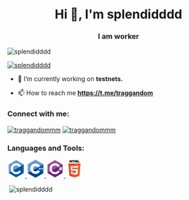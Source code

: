 <h1 align="center">Hi 👋, I'm splendidddd</h1>
<h3 align="center">I am worker</h3>

<p align="left"> <img src="https://komarev.com/ghpvc/?username=splendidddd&label=Profile%20views&color=0e75b6&style=flat" alt="splendidddd" /> </p>

<p align="left"> <a href="https://github.com/ryo-ma/github-profile-trophy"><img src="https://github-profile-trophy.vercel.app/?username=splendidddd" alt="splendidddd" /></a> </p>

- 🔭 I’m currently working on **testnets.**

- 📫 How to reach me **https://t.me/traggandom**

<h3 align="left">Connect with me:</h3>
<p align="left">
<a href="https://twitter.com/traggandommm" target="blank"><img align="center" src="https://raw.githubusercontent.com/rahuldkjain/github-profile-readme-generator/master/src/images/icons/Social/twitter.svg" alt="traggandommm" height="30" width="40" /></a>
<a href="https://instagram.com/traggandommm" target="blank"><img align="center" src="https://raw.githubusercontent.com/rahuldkjain/github-profile-readme-generator/master/src/images/icons/Social/instagram.svg" alt="traggandommm" height="30" width="40" /></a>
</p>

<h3 align="left">Languages and Tools:</h3>
<p align="left"> <a href="https://www.cprogramming.com/" target="_blank" rel="noreferrer"> <img src="https://raw.githubusercontent.com/devicons/devicon/master/icons/c/c-original.svg" alt="c" width="40" height="40"/> </a> <a href="https://www.w3schools.com/cpp/" target="_blank" rel="noreferrer"> <img src="https://raw.githubusercontent.com/devicons/devicon/master/icons/cplusplus/cplusplus-original.svg" alt="cplusplus" width="40" height="40"/> </a> <a href="https://www.w3schools.com/cs/" target="_blank" rel="noreferrer"> <img src="https://raw.githubusercontent.com/devicons/devicon/master/icons/csharp/csharp-original.svg" alt="csharp" width="40" height="40"/> </a> <a href="https://www.w3.org/html/" target="_blank" rel="noreferrer"> <img src="https://raw.githubusercontent.com/devicons/devicon/master/icons/html5/html5-original-wordmark.svg" alt="html5" width="40" height="40"/> </a> </p>

<p>&nbsp;<img align="center" src="https://github-readme-stats.vercel.app/api?username=splendidddd&show_icons=true&locale=en" alt="splendidddd" /></p>
